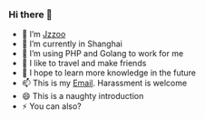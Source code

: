 ### Hi there 👋


- 🔭 I’m [Jzzoo](https://github.com/jzzoo)
- 🌱 I’m currently in Shanghai
- 🤔 I’m using PHP and Golang to work for me
- 👯 I like to travel and make friends
- 💬 I hope to learn more knowledge in the future
- 📫 This is my [Email](mailto:jzzoo@qq.com). Harassment is welcome
- 😄 This is a naughty introduction
- ⚡ You can also?

